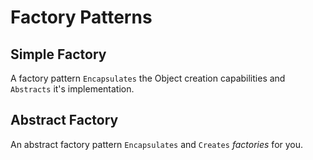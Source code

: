# Factory Patterns

## Simple Factory

A factory pattern `Encapsulates` the Object creation capabilities and `Abstracts` it's implementation.

## Abstract Factory

An abstract factory pattern  `Encapsulates` and `Creates` *factories* for you.
